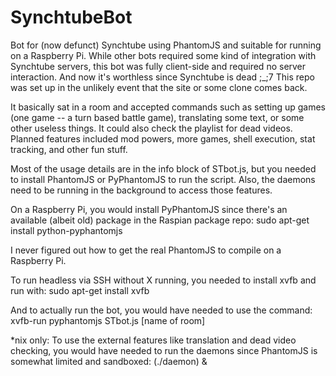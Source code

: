 SynchtubeBot
============

Bot for (now defunct) Synchtube using PhantomJS and suitable for running on a Raspberry Pi. While other bots
required some kind of integration with Synchtube servers, this bot was fully client-side
and required no server interaction. And now it's worthless since Synchtube is dead ;_;7 
This repo was set up in the unlikely event that the site or some clone comes back.

It basically sat in a room and accepted commands such as setting up games (one game -- a turn based battle game),
translating some text, or some other useless things. It could also check the playlist for dead videos. 
Planned features included mod powers, more games, shell execution, stat tracking, and other fun stuff.

Most of the usage details are in the info block of STbot.js, but you needed to install PhantomJS or PyPhantomJS
to run the script. Also, the daemons need to be running in the background to access those features.


On a Raspberry Pi, you would install PyPhantomJS since there's an available (albeit old) package in the Raspian
package repo:
  sudo apt-get install python-pyphantomjs
  
I never figured out how to get the real PhantomJS to compile on a Raspberry Pi.

To run headless via SSH without X running, you needed to install xvfb and run with:
  sudo apt-get install xvfb
  
And to actually run the bot, you would have needed to use the command:
  xvfb-run pyphantomjs STbot.js [name of room]
  
*nix only: To use the external features like translation and dead video checking, you would have needed to 
run the daemons since PhantomJS is somewhat limited and sandboxed:
  (./daemon) &
